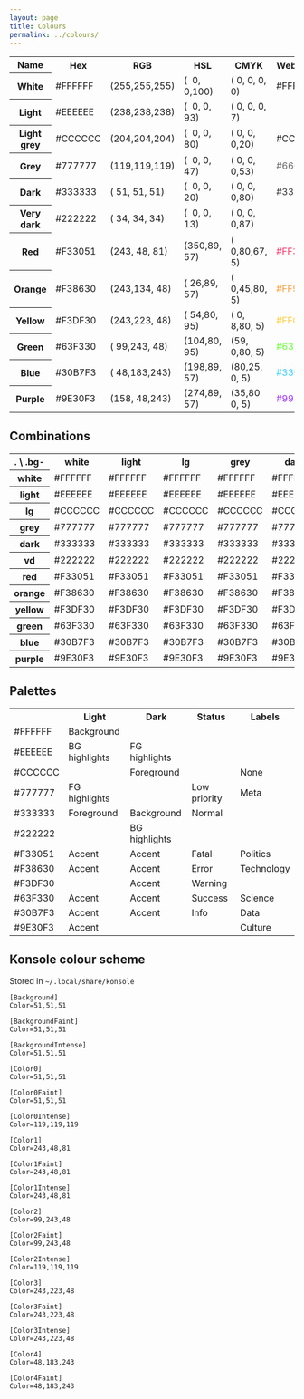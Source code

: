 ```yaml
---
layout: page
title: Colours
permalink: ../colours/
---
```


<table class="nicetable force-light">
  <col/>
  <col/>
  <col/>
  <col/>
  <tr>
    <th scope="col">Name</th>
    <th scope="col">Hex</th>
    <th scope="col">RGB</th>
    <th scope="col">HSL</th>
    <th scope="col">CMYK</th>
    <th scope="col">Web-safe</th>
    <th scope="col">Pantone</th>
  </tr>
  <tr class="white bg-dark">
    <th scope="row">White</th>
    <td>#FFFFFF</td>
    <td>(255,255,255)</td>
    <td>( &nbsp;0, 0,100)</td>
    <td>( 0, 0, 0, 0)</td>
    <td>#FFFFFF</td>
    <td></td>
  </tr>
  <tr class="light bg-dark">
    <th scope="row">Light</th>
    <td>#EEEEEE</td>
    <td>(238,238,238)</td>
    <td>( &nbsp;0, 0, 93)</td>
    <td>( 0, 0, 0, 7)</td>
    <td></td>
    <td></td>
  </tr>
  <tr class="lg bg-dark">
    <th scope="row">Light grey</th>
    <td class="bg-dark">#CCCCCC</td>
    <td class="bg-dark">(204,204,204)</td>
    <td class="bg-dark">( &nbsp;0, 0, 80)</td>
    <td>( 0, 0, 0,20)</td>
    <td>#CCCCCC</td>
    <td></td>
  </tr>
  <tr class="grey">
    <th scope="row">Grey</th>
    <td>#777777</td>
    <td>(119,119,119)</td>
    <td>( &nbsp;0, 0, 47)</td>
    <td>( 0, 0, 0,53)</td>
    <td style="color:#666">#666666</td>
    <td></td>
  </tr>
  <tr>
    <th scope="row">Dark</th>
    <td>#333333</td>
    <td>( 51, 51, 51)</td>
    <td>( &nbsp;0, 0, 20)</td>
    <td>( 0, 0, 0,80)</td>
    <td style="color:#333">#333333</td>
    <td></td>
  </tr>
  <tr class="vd">
    <th scope="row">Very dark</th>
    <td>#222222</td>
    <td>( 34, 34, 34)</td>
    <td>( &nbsp;0, 0, 13)</td>
    <td>( 0, 0, 0,87)</td>
    <td></td>
    <td></td>
  </tr>
  <tr class="red">
    <th scope="row">Red</th>
    <td>#F33051</td>
    <td>(243, 48, 81)</td>
    <td>(350,89, 57)</td>
    <td>( 0,80,67, 5)</td>
    <td style="color:#f36">#FF3366</td>
    <td style="color:#F9423A">Warm Red C</td>
  </tr>
  <tr class="orange">
    <th scope="row">Orange</th>
    <td>#F38630</td>
    <td>(243,134, 48)</td>
    <td>( 26,89, 57)</td>
    <td>( 0,45,80, 5)</td>
    <td style="color:#f93">#FF9933</td>
    <td style="color:#F68D2E">715 C</td>
  </tr>
  <tr class="yellow">
    <th scope="row">Yellow</th>
    <td>#F3DF30</td>
    <td>(243,223, 48)</td>
    <td>( 54,80, 95)</td>
    <td>( 0, 8,80, 5)</td>
    <td style="color:#fc3">#FFCC33</td>
    <td style="color:#FBE122">107 C</td>
  </tr>
  <tr class="green">
    <th scope="row">Green</th>
    <td>#63F330</td>
    <td>( 99,243, 48)</td>
    <td>(104,80, 95)</td>
    <td>(59, 0,80, 5)</td>
    <td style="color:#63ff33">#63FF33</td>
    <td style="color:#44D62C">802 C</td>
  </tr>
  <tr class="blue">
    <th scope="row">Blue</th>
    <td>#30B7F3</td>
    <td>( 48,183,243)</td>
    <td>(198,89, 57)</td>
    <td>(80,25, 0, 5)</td>
    <td style="color:#3cf">#33CCFF</td>
    <td style="color:#41B6E6">298 C</td>
  </tr>
  <tr class="purple">
    <th scope="row">Purple</th>
    <td>#9E30F3</td>
    <td>(158, 48,243)</td>
    <td>(274,89, 57)</td>
    <td>(35,80 0, 5)</td>
    <td style="color:#93f">#9933FF</td>
    <td style="color:#963CBD">7442 C</td>
  </tr>
</table>

## Combinations

<table class="nicetable force-light">
  <col/>
  <col/>
  <col class="bg-light"/>
  <col class="bg-lg"/>
  <col class="bg-grey"/>
  <col class="bg-dark"/>
  <col class="bg-vd"/>
  <col class="bg-red"/>
  <col class="bg-orange"/>
  <col class="bg-yellow"/>
  <col class="bg-green"/>
  <col class="bg-blue"/>
  <col class="bg-purple"/>
  <tr>
    <th>. \ .bg-</th>
    <th scope="col">white</th>
    <th scope="col">light</th>
    <th scope="col">lg</th>
    <th scope="col">grey</th>
    <th scope="col" class="white">dark</th>
    <th scope="col" class="white">vd</th>
    <th scope="col">red</th>
    <th scope="col">orange</th>
    <th scope="col">yellow</th>
    <th scope="col">green</th>
    <th scope="col">blue</th>
    <th scope="col">purple</th>
  </tr>
  <tr class="white">
    <th scope="row" class="bg-dark">white</th>
    <td>#FFFFFF</td>
    <td>#FFFFFF</td>
    <td>#FFFFFF</td>
    <td>#FFFFFF</td>
    <td>#FFFFFF</td>
    <td>#FFFFFF</td>
    <td>#FFFFFF</td>
    <td>#FFFFFF</td>
    <td>#FFFFFF</td>
    <td>#FFFFFF</td>
    <td>#FFFFFF</td>
    <td>#FFFFFF</td>
  </tr>
  <tr class="light">
    <th scope="row" class="bg-dark">light</th>
    <td>#EEEEEE</td>
    <td>#EEEEEE</td>
    <td>#EEEEEE</td>
    <td>#EEEEEE</td>
    <td>#EEEEEE</td>
    <td>#EEEEEE</td>
    <td>#EEEEEE</td>
    <td>#EEEEEE</td>
    <td>#EEEEEE</td>
    <td>#EEEEEE</td>
    <td>#EEEEEE</td>
    <td>#EEEEEE</td>
  </tr>
  <tr class="lg">
    <th scope="row" class="bg-dark">lg</th>
    <td>#CCCCCC</td>
    <td>#CCCCCC</td>
    <td>#CCCCCC</td>
    <td>#CCCCCC</td>
    <td>#CCCCCC</td>
    <td>#CCCCCC</td>
    <td>#CCCCCC</td>
    <td>#CCCCCC</td>
    <td>#CCCCCC</td>
    <td>#CCCCCC</td>
    <td>#CCCCCC</td>
    <td>#CCCCCC</td>
  </tr>
  <tr class="grey">
    <th scope="row">grey</th>
    <td>#777777</td>
    <td>#777777</td>
    <td>#777777</td>
    <td>#777777</td>
    <td>#777777</td>
    <td>#777777</td>
    <td>#777777</td>
    <td>#777777</td>
    <td>#777777</td>
    <td>#777777</td>
    <td>#777777</td>
    <td>#777777</td>
  </tr>
  <tr class="dark">
    <th scope="row">dark</th>
    <td>#333333</td>
    <td>#333333</td>
    <td>#333333</td>
    <td>#333333</td>
    <td>#333333</td>
    <td>#333333</td>
    <td>#333333</td>
    <td>#333333</td>
    <td>#333333</td>
    <td>#333333</td>
    <td>#333333</td>
    <td>#333333</td>
  </tr>
  <tr class="vd">
    <th scope="row">vd</th>
    <td>#222222</td>
    <td>#222222</td>
    <td>#222222</td>
    <td>#222222</td>
    <td>#222222</td>
    <td>#222222</td>
    <td>#222222</td>
    <td>#222222</td>
    <td>#222222</td>
    <td>#222222</td>
    <td>#222222</td>
    <td>#222222</td>
  </tr>
  <tr class="red">
    <th scope="row">red</th>
    <td>#F33051</td>
    <td>#F33051</td>
    <td>#F33051</td>
    <td>#F33051</td>
    <td>#F33051</td>
    <td>#F33051</td>
    <td>#F33051</td>
    <td>#F33051</td>
    <td>#F33051</td>
    <td>#F33051</td>
    <td>#F33051</td>
    <td>#F33051</td>
  </tr>
  <tr class="orange">
    <th scope="row">orange</th>
    <td>#F38630</td>
    <td>#F38630</td>
    <td>#F38630</td>
    <td>#F38630</td>
    <td>#F38630</td>
    <td>#F38630</td>
    <td>#F38630</td>
    <td>#F38630</td>
    <td>#F38630</td>
    <td>#F38630</td>
    <td>#F38630</td>
    <td>#F38630</td>
  </tr>
  <tr class="yellow">
    <th scope="row">yellow</th>
    <td>#F3DF30</td>
    <td>#F3DF30</td>
    <td>#F3DF30</td>
    <td>#F3DF30</td>
    <td>#F3DF30</td>
    <td>#F3DF30</td>
    <td>#F3DF30</td>
    <td>#F3DF30</td>
    <td>#F3DF30</td>
    <td>#F3DF30</td>
    <td>#F3DF30</td>
    <td>#F3DF30</td>
  </tr>
  <tr class="green">
    <th scope="row">green</th>
    <td>#63F330</td>
    <td>#63F330</td>
    <td>#63F330</td>
    <td>#63F330</td>
    <td>#63F330</td>
    <td>#63F330</td>
    <td>#63F330</td>
    <td>#63F330</td>
    <td>#63F330</td>
    <td>#63F330</td>
    <td>#63F330</td>
    <td>#63F330</td>
  </tr>
  <tr class="blue">
    <th scope="row">blue</th>
    <td>#30B7F3</td>
    <td>#30B7F3</td>
    <td>#30B7F3</td>
    <td>#30B7F3</td>
    <td>#30B7F3</td>
    <td>#30B7F3</td>
    <td>#30B7F3</td>
    <td>#30B7F3</td>
    <td>#30B7F3</td>
    <td>#30B7F3</td>
    <td>#30B7F3</td>
    <td>#30B7F3</td>
  </tr>
  <tr class="purple">
    <th scope="row">purple</th>
    <td>#9E30F3</td>
    <td>#9E30F3</td>
    <td>#9E30F3</td>
    <td>#9E30F3</td>
    <td>#9E30F3</td>
    <td>#9E30F3</td>
    <td>#9E30F3</td>
    <td>#9E30F3</td>
    <td>#9E30F3</td>
    <td>#9E30F3</td>
    <td>#9E30F3</td>
    <td>#9E30F3</td>
  </tr>
</table>

## Palettes

<table class="nicetable force-light">
  <col/>
  <col/>
  <col class="bg-dark"/>
  <col/>
  <col/>
  <tr>
    <th scope="col"></th>
    <th scope="col">Light</th>
    <th scope="col" class="lg">Dark</th>
    <th scope="col">Status</th>
    <th scope="col">Labels</th>
  </tr>
  <tr>
    <td>#FFFFFF</td>
    <td>Background</td>
    <td></td>
    <td></td>
    <td></td>
  </tr>
  <tr>
    <td class="bg-light">#EEEEEE</td>
    <td class="bg-light">BG highlights</td>
    <td class="light">FG highlights</td>
    <td></td>
    <td></td>
  </tr>
  <tr>
    <td class="bg-lg">#CCCCCC</td>
    <td></td>
    <td class="lg">Foreground</td>
    <td></td>
    <td class="bg-lg">None</td>
  </tr>
  <tr>
    <td class="bg-grey">#777777</td>
    <td class="grey">FG highlights</td>
    <td></td>
    <td class="grey">Low priority</td>
    <td class="white bg-grey">Meta</td>
  </tr>
  <tr>
    <td class="bg-dark lg">#333333</td>
    <td>Foreground</td>
    <td class="lg">Background</td>
    <td>Normal</td>
    <td></td>
  </tr>
  <tr>
    <td class="lg bg-vd">#222222</td>
    <td></td>
    <td class="lg bg-vd">BG highlights</td>
    <td></td>
    <td></td>
  </tr>
  <tr>
    <td class="bg-red">#F33051</td>
    <td class="red">Accent</td>
    <td class="red">Accent</td>
    <td class="red">Fatal</td>
    <td class="white bg-red">Politics</td>
  </tr>
  <tr>
    <td class="bg-orange">#F38630</td>
    <td class="orange">Accent</td>
    <td class="orange">Accent</td>
    <td class="orange">Error</td>
    <td class="white bg-orange">Technology</td>
  </tr>
  <tr>
    <td class="bg-yellow">#F3DF30</td>
    <td></td>
    <td class="yellow">Accent</td>
    <td class="yellow">Warning</td>
    <td></td>
  </tr>
  <tr>
    <td class="bg-green">#63F330</td>
    <td class="green">Accent</td>
    <td class="green">Accent</td>
    <td class="green">Success</td>
    <td class="white bg-green">Science</td>
  </tr>
  <tr>
    <td class="bg-blue">#30B7F3</td>
    <td class="blue">Accent</td>
    <td class="blue">Accent</td>
    <td class="blue">Info</td>
    <td class="white bg-blue">Data</td>
  </tr>
  <tr>
    <td class="bg-purple">#9E30F3</td>
    <td class="purple">Accent</td>
    <td></td>
    <td></td>
    <td class="white bg-purple">Culture</td>
  </tr>
</table>

## Konsole colour scheme

Stored in `~/.local/share/konsole`

```
[Background]
Color=51,51,51

[BackgroundFaint]
Color=51,51,51

[BackgroundIntense]
Color=51,51,51

[Color0]
Color=51,51,51

[Color0Faint]
Color=51,51,51

[Color0Intense]
Color=119,119,119

[Color1]
Color=243,48,81

[Color1Faint]
Color=243,48,81

[Color1Intense]
Color=243,48,81

[Color2]
Color=99,243,48

[Color2Faint]
Color=99,243,48

[Color2Intense]
Color=119,119,119

[Color3]
Color=243,223,48

[Color3Faint]
Color=243,223,48

[Color3Intense]
Color=243,223,48

[Color4]
Color=48,183,243

[Color4Faint]
Color=48,183,243
```

